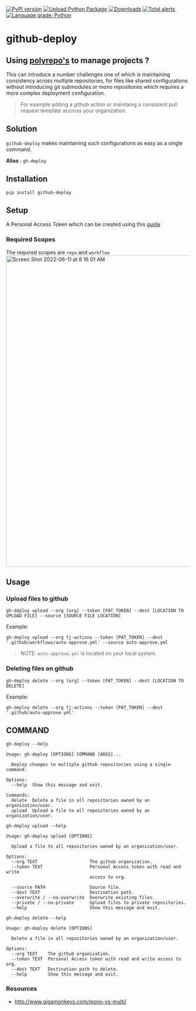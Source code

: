 [![PyPI version](https://badge.fury.io/py/github-deploy.svg)](https://badge.fury.io/py/github-deploy)
[![Upload Python Package](https://github.com/tj-python/github-deploy/actions/workflows/deploy.yml/badge.svg)](https://github.com/tj-python/github-deploy/actions/workflows/deploy.yml) [![Downloads](https://pepy.tech/badge/github-deploy)](https://pepy.tech/project/github-deploy)
[![Total alerts](https://img.shields.io/lgtm/alerts/g/tj-python/github-deploy.svg?logo=lgtm&logoWidth=18)](https://lgtm.com/projects/g/tj-python/github-deploy/alerts/)
[![Language grade: Python](https://img.shields.io/lgtm/grade/python/g/tj-python/github-deploy.svg?logo=lgtm&logoWidth=18)](https://lgtm.com/projects/g/tj-python/github-deploy/context:python)

# github-deploy

## Using [polyrepo's](https://github.com/joelparkerhenderson/monorepo_vs_polyrepo#what-is-polyrepo) to manage projects ?

This can introduce a number challenges one of which is maintaining consistency across multiple repositories, for files like shared configurations without introducing git submodules or mono repositories which requires a more complex deployment configuration.


> For example adding a github action or maintaing a consistent pull request template accross your organization.

## Solution

`github-deploy` makes maintaining such configurations as easy as a single command.

**Alias** : `gh-deploy`


## Installation

```shell script
pip install github-deploy
```

## Setup 
A Personal Access Token which can be created using this [guide](https://docs.github.com/en/authentication/keeping-your-account-and-data-secure/creating-a-personal-access-token)

### Required Scopes
The required scopes are `repo` and `workflow`
<img width="852" alt="Screen Shot 2022-06-11 at 8 16 01 AM" src="https://user-images.githubusercontent.com/17484350/173187599-483bf220-6263-4a81-917f-d0e0dcef3ed9.png">


## Usage

### Upload files to github


```shell script
gh-deploy upload --org [org] --token [PAT_TOKEN] --dest [LOCATION TO UPLOAD FILE] --source [SOURCE FILE LOCATION]
```

Example:

```shell script
gh-deploy upload --org tj-actions --token [PAT_TOKEN] --dest '.github/workflows/auto-approve.yml' --source auto-approve.yml
```

> NOTE: `auto-approve.yml` is located on your local system.


### Deleting files on github


```shell script
gh-deploy delete --org [org] --token [PAT_TOKEN] --dest [LOCATION TO DELETE]
```

Example:

```shell script
gh-deploy delete --org tj-actions --token [PAT_TOKEN] --dest '.github/auto-approve.yml'
```



## COMMAND
`gh-deploy --help`

```
Usage: gh-deploy [OPTIONS] COMMAND [ARGS]...

  Deploy changes to multiple github repositories using a single command.

Options:
  --help  Show this message and exit.

Commands:
  delete  Delete a file in all repositories owned by an organization/user.
  upload  Upload a file to all repositories owned by an organization/user.

```

`gh-deploy upload --help`

```
Usage: gh-deploy upload [OPTIONS]

  Upload a file to all repositories owned by an organization/user.

Options:
  --org TEXT                    The github organization.
  --token TEXT                  Personal Access token with read and write
                                access to org.

  --source PATH                 Source file.
  --dest TEXT                   Destination path.
  --overwrite / --no-overwrite  Overwrite existing files.
  --private / --no-private      Upload files to private repositories.
  --help                        Show this message and exit.
```

`gh-deploy delete --help`

```
Usage: gh-deploy delete [OPTIONS]

  Delete a file in all repositories owned by an organization/user.

Options:
  --org TEXT    The github organization.
  --token TEXT  Personal Access token with read and write access to org.
  --dest TEXT   Destination path to delete.
  --help        Show this message and exit.
```

### Resources
- http://www.gigamonkeys.com/mono-vs-multi/

